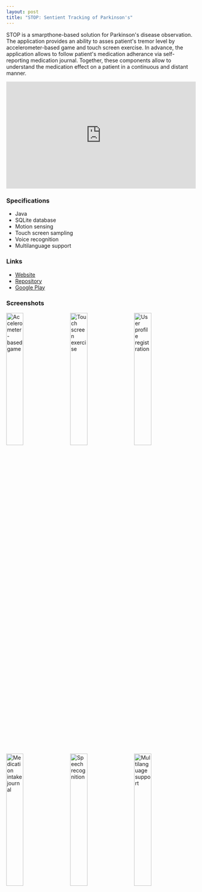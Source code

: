 ```yaml
---
layout: post
title: "STOP: Sentient Tracking of Parkinson's"
---
```


STOP is a smarpthone-based solution for Parkinson's disease observation. The application provides an ability to asses patient's tremor level by accelerometer-based game and touch screen exercise. In advance, the application allows to follow patient's medication adherance via self-reporting medication journal. Together, these components allow to understand the medication effect on a patient in a continuous and distant manner.

<div style="position:relative;padding-top:56.25%;">
  <iframe src="https://www.youtube.com/embed/4_Tl7sEJI44" frameborder="0" allowfullscreen
    style="position:absolute;top:0;left:0;width:100%;height:100%;"></iframe>
</div>

### Specifications
* Java
* SQLite database
* Motion sensing
* Touch screen sampling
* Voice recognition
* Multilanguage support

### Links
* [Website](https://www.ubicomp-cia.com/projects/stop)
* [Repository](https://github.com/awareframework/STOP)
* [Google Play](https://play.google.com/store/apps/details?id=com.aware.app.stop)

### Screenshots

<div style="position:relative;">
  <img style="display: inline;" title="Accelerometer-based game" alt="Accelerometer-based game" 
    src="{{ site.baseurl }}/images/app-stop-1.png" width="30%" />
  <img style="display: inline; margin-left: 3%;" title="Touch screen exercise" alt="Touch screen exercise" 
    src="{{ site.baseurl }}/images/app-stop-2.png" width="30%" />
  <img style="display: inline; margin-left: 3%;" title="User profile registration" alt="User profile registration" 
    src="{{ site.baseurl }}/images/app-stop-3.png" width="30%" />  
</div>

<div style="position:relative;">
  <img style="display: inline;" title="Medication intake journal" alt="Medication intake journal" 
    src="{{ site.baseurl }}/images/app-stop-4.png" width="30%" />
  <img style="display: inline; margin-left: 3%;" title="Speech recognition" alt="Speech recognition" 
    src="{{ site.baseurl }}/images/app-stop-5.png" width="30%" />
  <img style="display: inline; margin-left: 3%;" title="Multilanguage support" alt="Multilanguage support" 
    src="{{ site.baseurl }}/images/app-stop-6.png" width="30%" />  
</div>
<br>
